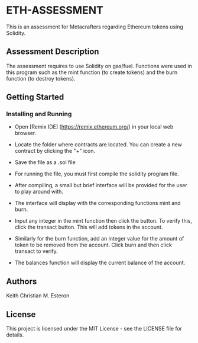 # ETH-ASSESSMENT

This is an assessment for Metacrafters regarding Ethereum tokens using Solidity.

## Assessment Description

The assessment requires to use Solidity on gas/fuel. Functions were used in this program such as the mint function (to create tokens) and the burn function (to destroy tokens).

## Getting Started

### Installing and Running
* Open [Remix IDE] (https://remix.ethereum.org/) in your local web browser.
* Locate the folder where contracts are located. You can create a new contract by clicking the "+" icon.
* Save the file as a .sol file

* For running the file, you must first compile the solidity program file.
* After compiling, a small but brief interface will be provided for the user to play around with.
* The interface will display with the corresponding functions mint and burn.
* Input any integer in the mint function then click the button. To verify this, click the transact button. This will add tokens in the account.
* Similarly for the burn function, add an integer value for the amount of token to be removed from the account. Click burn and then click transact to verify.

* The balances function will display the current balance of the account.

## Authors
Keith Christian M. Esteron

## License
This project is licensed under the MIT License - see the LICENSE file for details.
